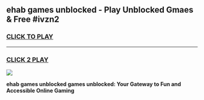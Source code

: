
## ehab games unblocked - Play Unblocked Gmaes & Free #ivzn2
<h3>
<a href="https://premium.freeplayer.one?title=ehab_games_unblocked&ref=01M">CLICK TO PLAY</a></h3>
<hr>

<h3>
<a href="https://premium.freeplayer.one?title=ehab_games_unblocked&ref=01M">CLICK 2 PLAY</a>
  
</h3>

<a href="https://premium.freeplayer.one?title=ehab_games_unblocked&ref=01M"><img src="https://clearcache.store/games.png"></a>


**ehab games unblocked games unblocked: Your Gateway to Fun and Accessible Online Gaming**
